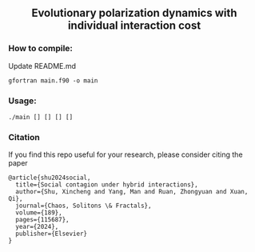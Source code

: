 <h2 align="center">
Evolutionary polarization dynamics with individual interaction cost
</h2>


### How to compile:

Update README.md

```shell
gfortran main.f90 -o main
```

### Usage:
```shell
./main [] [] [] []
```

### Citation
If you find this repo useful for your research, please consider citing the paper
```
@article{shu2024social,
  title={Social contagion under hybrid interactions},
  author={Shu, Xincheng and Yang, Man and Ruan, Zhongyuan and Xuan, Qi},
  journal={Chaos, Solitons \& Fractals},
  volume={189},
  pages={115687},
  year={2024},
  publisher={Elsevier}
}
```